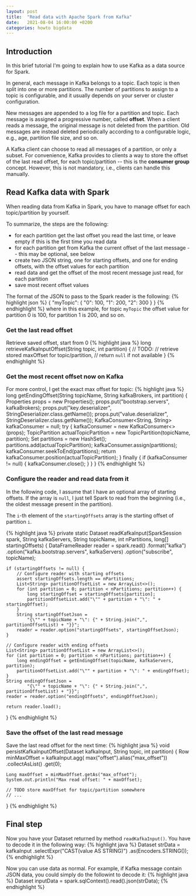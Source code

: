 ```yaml
---
layout: post
title:  "Read data with Apache Spark from Kafka"
date:   2021-08-04 16:00:00 +0200
categories: howto bigdata
---
```

## Introduction
In this brief tutorial I'm going to explain how to use Kafka as a data source for Spark.

In general, each message in Kafka belongs to a topic. Each topic is then split into one or more partitions. The number of partitions to assign to a topic is configurable, and it usually depends on your server or cluster configuration.

New messages are appended to a log file for a partition and topic. Each message is assigned a progressive number, called __offset__. When a client reads a message, the original message is not deleted from the partition. Old messages are instead deleted periodically according to a configurable logic, e.g., age, partition file size, and so on.

A Kafka client can choose to read all messages of a partition, or only a subset. For convenience, Kafka provides to clients a way to store the offset of the last read offset, for each topic/partition -- this is the __consumer group__ concept. However, this is not mandatory, i.e., clients can handle this manually.

## Read Kafka data with Spark
When reading data from Kafka in Spark, you have to manage offset for each topic/partition by yourself.

To summarize, the steps are the following:
- for each partition get the last offset you read the last time, or leave empty if this is the first time you read data
- for each partition get from Kafka the current offset of the last message -- this may be optional, see below
- create two JSON string, one for starting offsets, and one for ending offsets, with the offset values for each partition
- read data and get the offset of the most recent message just read, for each partition
- save most recent offset values

The format of the JSON to pass to the Spark reader is the following:
{% highlight json %}
{
    "myTopic": {
        "0": 100,
        "1": 200,
        "2": 300
    }
}
{% endhighlight %}
where in this example, for topic `myTopic` the offset value for partition 0 is 100, for partition 1 is 200, and so on.

### Get the last read offset
Retrieve saved offset, start from 0
{% highlight java %}
long retrieveKafkaInputOffset(String topic, int partition) {
    // TODO:
    // retrieve stored maxOffset for topic/partition,
    // return `null` if not available
}
{% endhighlight %}

### Get the most recent offset now on Kafka
For more control, I get the exact max offset for topic:
{% highlight java %}
long getEndingOffset(String topicName, String kafkaBrokers, int partition) {
    Properties props = new Properties();
    props.put("bootstrap.servers", kafkaBrokers);
    props.put("key.deserializer", StringDeserializer.class.getName());
    props.put("value.deserializer", StringDeserializer.class.getName());
    KafkaConsumer<String, String> kafkaConsumer = null;
    try {
        kafkaConsumer = new KafkaConsumer<>(props);
        TopicPartition actualTopicPartition = new TopicPartition(topicName, partition);
        Set<TopicPartition> partitions = new HashSet<TopicPartition>();
        partitions.add(actualTopicPartition);
        kafkaConsumer.assign(partitions);
        kafkaConsumer.seekToEnd(partitions);
        return kafkaConsumer.position(actualTopicPartition);
    } finally {
        if (kafkaConsumer != null) {
            kafkaConsumer.close();
        }
    }
}
{% endhighlight %}

### Configure the reader and read data from it
In the following code, I assume that I have an optional array of starting offsets. If the array is `null`, I just tell Spark to read from the beginning (i.e., the oldest message present in the partition).

The `i`-th element of the `startingOffsets` array is the starting offset of partition `i`.

{% highlight java %}
private static Dataset<Row> readKafkaInput(SparkSession spark, String kafkaServers,
        String topicName, int nPartitions, long[] startingOffsets) {
    DataFrameReader reader = spark.read()
            .format("kafka")
            .option("kafka.bootstrap.servers", kafkaServers)
            .option("subscribe", topicName);

    if (startingOffsets != null) {
        // Configure reader with starting offsets
        assert startingOffsets.length == nPartitions;
        List<String> partitionOffsetList = new ArrayList<>();
        for (int partition = 0; partition < nPartitions; partition++) {
            long startingOffset = startingOffsets[partition];
            partitionOffsetList.add("\"" + partition + "\": " + startingOffset);
        }
        String startingOffsetJson =
            "{\"" + topicName + "\": {" + String.join(",", partitionOffsetList) + "}}";
        reader = reader.option("startingOffsets", startingOffsetJson);
    }

    // Configure reader with ending offsets
    List<String> partitionOffsetList = new ArrayList<>();
    for (int partition = 0; partition < nPartitions; partition++) {
        long endingOffset = getEndingOffset(topicName, kafkaServers, partition);
        partitionOffsetList.add("\"" + partition + "\": " + endingOffset);
    }
    String endingOffsetJson =
            "{\"" + topicName + "\": {" + String.join(",", partitionOffsetList) + "}}";
    reader = reader.option("endingOffsets", endingOffsetJson);

    return reader.load();
}
{% endhighlight %}

### Save the offset of the last read message
Save the last read offset for the next time:
{% highlight java %}
void persistKafkaInputOffset(Dataset<Row> kafkaInput,
        String topic, int partition) {
    Row minMaxOffset = kafkaInput.agg(
        max("offset").alias("max_offset"))
        .collectAsList()
        .get(0);

    Long maxOffset = minMaxOffset.getAs("max_offset");
    System.out.println("Max read offset: " + maxOffset);

    // TODO store maxOffset for topic/partition somewhere
    // ...
}
{% endhighlight %}

## Final step
Now you have your Dataset returned by method `readKafkaInput()`. You have to decode it in the following way:
{% highlight java %}
Dataset<String> strData = kafkaInput
    .selectExpr("CAST(value AS STRING)")
    .as(Encoders.STRING());
{% endhighlight %}

Now you can use data as normal. For example, if Kafka message contain JSON data, you could simply do the followint to decode it:
{% highlight java %}
Dataset<Row> inputData = spark.sqlContext().read().json(strData);
{% endhighlight %}
